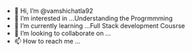 - 👋 Hi, I’m @vamshichatla92
- 👀 I’m interested in ...Understanding the Progrmmming  
- 🌱 I’m currently learning ...Full Stack development Cousrse
- 💞️ I’m looking to collaborate on ...
- 📫 How to reach me ...

<!---
vamshichatla92/vamshichatla92 is a ✨ special ✨ repository because its `README.md` (this file) appears on your GitHub profile.
You can click the Preview link to take a look at your changes.
--->
